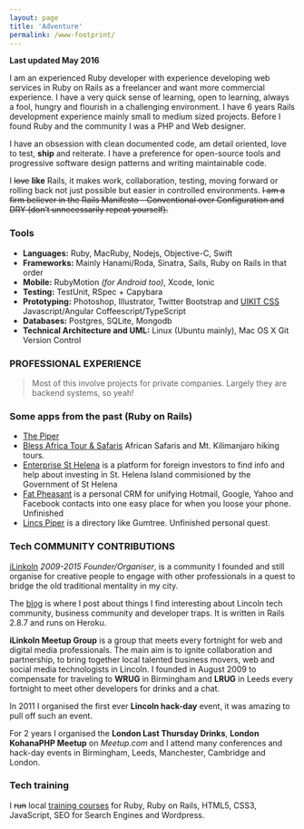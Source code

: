 ```yaml
---
layout: page
title: 'Adventure'
permalink: /www-footprint/
---
```

**Last updated May 2016**

I am an experienced Ruby developer with experience developing web services in Ruby on Rails as a freelancer and want more commercial experience. I have a very quick sense of learning, open to learning, always a fool, hungry and flourish in a challenging environment. I have 6 years Rails development experience mainly small to medium sized projects. Before I found Ruby and the community I was a PHP and Web designer.

I have an obsession with clean documented code, am detail oriented, love to test, **ship** and reiterate. I have a preference for open-source tools and progressive software design patterns and writing maintainable code.

I <del>love</del> **like** Rails, it makes work, collaboration, testing, moving forward or rolling back not just possible but easier in controlled environments. <del>I am a firm believer in the Rails Manifesto - Conventional over Configuration and DRY (don’t unnecessarily repeat yourself).</del>

### Tools
- **Languages:** Ruby, MacRuby, Nodejs, Objective-C, Swift
- **Frameworks:** Mainly Hanami/Roda, Sinatra, Sails, Ruby on Rails in that order
- **Mobile:** RubyMotion _(for Android too)_, Xcode, Ionic
- **Testing:** TestUnit, RSpec + Capybara
- **Prototyping:** Photoshop, Illustrator, Twitter Bootstrap and [UIKIT CSS](http://getuikit.com)
Javascript/Angular Coffeescript/TypeScript
- **Databases:** Postgres, SQLite, Mongodb
- **Technical Architecture and UML:** Linux (Ubuntu mainly), Mac OS X
Git Version Control


### PROFESSIONAL EXPERIENCE

> Most of this involve projects for private companies. Largely they are backend systems, so yeah!

### Some apps from the past (Ruby on Rails)
- [The Piper](https://)
- [Bless Africa Tour & Safaris](http://bats.herokuapp.com/) African Safaris and Mt. Kilimanjaro hiking tours.
- [Enterprise St Helena](http://esthelena.herokuapp.com/) is a platform for foreign investors to find info and help about investing in St. Helena Island commisioned by the Government of St Helena
- [Fat Pheasant](http://fatpheasant.herokuapp.com/) is a personal CRM for unifying Hotmail, Google, Yahoo and Facebook contacts into one easy place for when you loose your phone. Unfinished
- [Lincs Piper](http://lincspiper.co.uk/) is a directory like Gumtree. Unfinished personal quest.

### Tech COMMUNITY CONTRIBUTIONS
[iLinkoln](http://ilinkoln.org/) *2009-2015 Founder/Organiser*, is a community I founded and still organise for creative people to engage with other professionals in a quest to bridge the old traditional mentality in my city.

The [blog](https://cold-planet-102.herokuapp.com/) is where I post about things I find interesting about Lincoln tech community, business community and developer traps. It is written in Rails 2.8.7 and runs on Heroku.

**iLinkoln Meetup Group** is a group that meets every fortnight for web and digital media professionals. The main aim is to ignite collaboration and partnership, to bring together local talented business movers, web and social media technologists in Lincoln. I founded in August 2009 to compensate for traveling to **WRUG** in Birmingham and **LRUG** in Leeds every fortnight to meet other developers for drinks and a chat.

In 2011 I organised the first ever **Lincoln hack-day** event, it was amazing to pull off such an event.

For 2 years I organised the **London Last Thursday Drinks**, **London KohanaPHP Meetup** on *Meetup.com* and I attend many conferences and hack-day events in Birmingham, Leeds, Manchester, Cambridge and London.

### Tech training
I <del>run</del> local [training courses](http://indexdohtml.co.uk/) for Ruby, Ruby on Rails, HTML5, CSS3, JavaScript, SEO for Search Engines and Wordpress.
